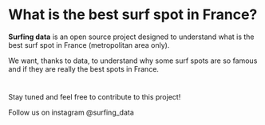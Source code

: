 # What is the best surf spot in France?

**Surfing data** is an open source project designed to understand what is the best surf spot in France (metropolitan area only).

We want, thanks to data, to understand why some surf spots are so famous and if they are really the best spots in France.

#
Stay tuned and feel free to contribute to this project!

Follow us on instagram @surfing_data